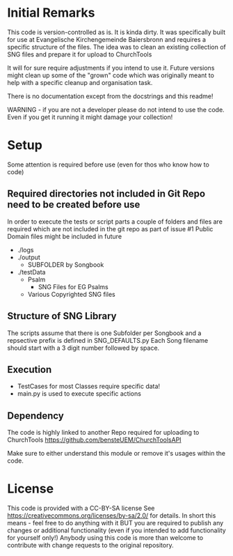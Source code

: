 # Initial Remarks

This code is version-controlled as is. It is kinda dirty.
It was specifically built for use at Evangelische Kirchengemeinde Baiersbronn and requires a specific structure of the files.
The idea was to clean an existing collection of SNG files and prepare it for upload to ChurchTools

It will for sure require adjustments if you intend to use it.
Future versions might clean up some of the "grown" code which was originally meant to help with a specific cleanup and organisation task.

There is no documentation except from the docstrings and this readme!

WARNING - if you are not a developer please do not intend to use the code.
Even if you get it running it might damage your collection!

# Setup
Some attention is required before use (even for thos who know how to code)

## Required directories not included in Git Repo need to be created before use
In order to execute the tests or script parts a couple of folders and files are required which are not included in the git repo
as part of issue #1 Public Domain files might be included in future

* ./logs
* ./output
  * SUBFOLDER by Songbook
* ./testData
  * Psalm
    * SNG Files for EG Psalms
  * Various Copyrighted SNG files

## Structure of SNG Library
The scripts assume that there is one Subfolder per Songbook and a repsective prefix is defined in SNG_DEFAULTS.py
Each Song filename should start with a 3 digit number followed by space.

## Execution
* TestCases for most Classes require specific data!
* main.py is used to execute specific actions

## Dependency
The code is highly linked to another Repo required for uploading to ChurchTools
https://github.com/bensteUEM/ChurchToolsAPI

Make sure to either understand this module or remove it's usages within the code.

# License
This code is provided with a CC-BY-SA license See https://creativecommons.org/licenses/by-sa/2.0/ for details.
In short this means - feel free to do anything with it BUT you are required to publish any changes or additional functionality (even if you intended to add functionality for yourself only!)
Anybody using this code is more than welcome to contribute with change requests to the original repository.
